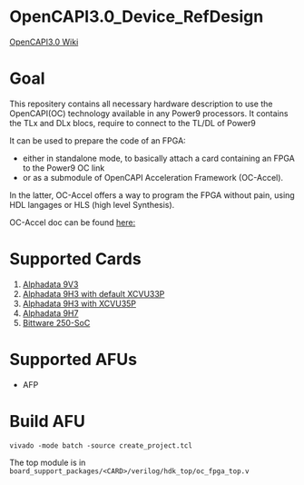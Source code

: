 # OpenCAPI3.0_Device_RefDesign

[OpenCAPI3.0 Wiki](https://github.com/OpenCAPI/OpenCAPI3.0_Client_RefDesign/wiki)

# Goal
This repositery contains all necessary hardware description to use the OpenCAPI(OC) technology available in any Power9 processors.
It contains the TLx and DLx blocs, require to connect to the TL/DL of Power9

It can be used to prepare the code of an FPGA:
* either in standalone mode, to basically attach a card containing an FPGA to the Power9 OC link
* or as a submodule of OpenCAPI Acceleration Framework (OC-Accel).

In the latter, OC-Accel offers a way to program the FPGA without pain, using HDL langages or HLS (high level Synthesis).

OC-Accel doc can be found [here:](https://opencapi.github.io/oc-accel-doc/)


# Supported Cards
1. [Alphadata 9V3](https://www.alpha-data.com/dcp/products.php?product=adm-pcie-9v3)
2. [Alphadata 9H3 with default XCVU33P](https://www.alpha-data.com/dcp/products.php?product=adm-pcie-9h3)
3. [Alphadata 9H3 with XCVU35P](https://www.alpha-data.com/dcp/products.php?product=adm-pcie-9h3)
4. [Alphadata 9H7](https://www.alpha-data.com/dcp/products.php?product=adm-pcie-9h7)
5. [Bittware 250-SoC](https://www.bittware.com/fpga/250-soc/)

# Supported AFUs
* AFP

# Build AFU
```
vivado -mode batch -source create_project.tcl
```

The top module is in `board_support_packages/<CARD>/verilog/hdk_top/oc_fpga_top.v`

